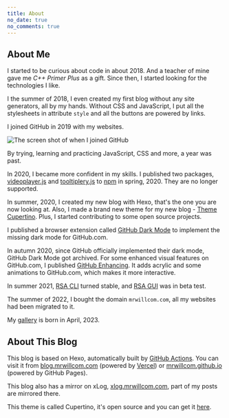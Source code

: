 ```yaml
---
title: About
no_date: true
no_comments: true
---
```


## About Me

I started to be curious about code in about 2018. And a teacher of mine gave me _C++ Primer Plus_ as a gift. Since then, I started looking for the technologies I like.

I the summer of 2018, I even created my first blog without any site generators, all by my hands. Without CSS and JavaScript, I put all the stylesheets in attribute `style` and all the buttons are powered by links.

I joined GitHub in 2019 with my websites.

![The screen shot of when I joined GitHub](/img/000000.png)

By trying, learning and practicing JavaScript, CSS and more, a year was past.

In 2020, I became more confident in my skills. I published two packages, [videoplayer.js](https://www.npmjs.com/package/videoplayer.js) and [tooltiplery.js](https://www.npmjs.com/package/tooltiplery.js) to [npm](https://www.npmjs.com/) in spring, 2020. They are no longer supported.

In summer, 2020, I created my new blog with Hexo, that's the one you are now looking at. Also, I made a brand new theme for my new blog - [Theme Cupertino](https://github.com/MrWillCom/hexo-theme-cupertino). Plus, I started contributing to some open source projects.

I published a browser extension called [GitHub Dark Mode](https://github.com/MrWillCom/github-dark-mode) to implement the missing dark mode for GitHub.com.

In autumn 2020, since GitHub officially implemented their dark mode, GitHub Dark Mode got archived. For some enhanced visual features on GitHub.com, I published [GitHub Enhancing](https://github.com/MrWillCom/github-enhancing). It adds acrylic and some animations to GitHub.com, which makes it more interactive.

In summer 2021, [RSA CLI](https://rsa.js.org/) turned stable, and [RSA GUI](https://github.com/MrWillCom/rsa-gui) was in beta test.

The summer of 2022, I bought the domain `mrwillcom.com`, all my websites had been migrated to it.

My [gallery](https://gallery.mrwillcom.com/) is born in April, 2023.

## About This Blog

This blog is based on Hexo, automatically built by [GitHub Actions](https://github.com/MrWillCom/MrWillCom.github.io/blob/master/.github/workflows/blog-builder.yml). You can visit it from [blog.mrwillcom.com](https://blog.mrwillcom.com/) (powered by [Vercel](https://vercel.com/)) or [mrwillcom.github.io](https://mrwillcom.github.io/) (powered by GitHub Pages).

This blog also has a mirror on xLog, [xlog.mrwillcom.com](https://xlog.mrwillcom.com/), part of my posts are mirrored there.

This theme is called Cupertino, it's open source and you can get it [here](https://github.com/MrWillCom/hexo-theme-cupertino).
